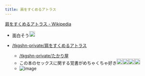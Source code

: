 ```yaml
---
title: 肩をすくめるアトラス
---
```


[肩をすくめるアトラス - Wikipedia](https://ja.wikipedia.org/wiki/肩をすくめるアトラス)

* 面白そう<img src='https://scrapbox.io/api/pages/blu3mo-public/blu3mo/icon' alt='blu3mo.icon' height="19.5"/>

* [/tkgshn-private/肩をすくめるアトラス](https://scrapbox.io/tkgshn-private/肩をすくめるアトラス)
  
  * [/tkgshn-private/たかり屋](https://scrapbox.io/tkgshn-private/たかり屋)
  * この本のセックスに関する覚書がめちゃくちゃ好き<img src='https://scrapbox.io/api/pages/blu3mo-public/tkgshn/icon' alt='tkgshn.icon' height="19.5"/><img src='https://scrapbox.io/api/pages/blu3mo-public/tkgshn/icon' alt='tkgshn.icon' height="19.5"/><img src='https://scrapbox.io/api/pages/blu3mo-public/tkgshn/icon' alt='tkgshn.icon' height="19.5"/><img src='https://scrapbox.io/api/pages/blu3mo-public/tkgshn/icon' alt='tkgshn.icon' height="19.5"/>
  * ![image](https://gyazo.com/8fe1cb4da8bac5bd5d38d333c4cff162/thumb/1000)
